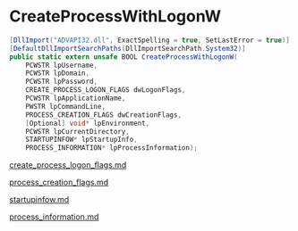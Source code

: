# CreateProcessWithLogonW

```csharp
[DllImport("ADVAPI32.dll", ExactSpelling = true, SetLastError = true)]
[DefaultDllImportSearchPaths(DllImportSearchPath.System32)]
public static extern unsafe BOOL CreateProcessWithLogonW(
    PCWSTR lpUsername,
    PCWSTR lpDomain,
    PCWSTR lpPassword,
    CREATE_PROCESS_LOGON_FLAGS dwLogonFlags,
    PCWSTR lpApplicationName,
    PWSTR lpCommandLine,
    PROCESS_CREATION_FLAGS dwCreationFlags,
    [Optional] void* lpEnvironment,
    PCWSTR lpCurrentDirectory,
    STARTUPINFOW* lpStartupInfo,
    PROCESS_INFORMATION* lpProcessInformation);
```

[create\_process\_logon\_flags.md](../threading/create\_process\_logon\_flags.md "mention")

[process\_creation\_flags.md](../threading/process\_creation\_flags.md "mention")

[startupinfow.md](../threading/startupinfow.md "mention")

[process\_information.md](../threading/process\_information.md "mention")
